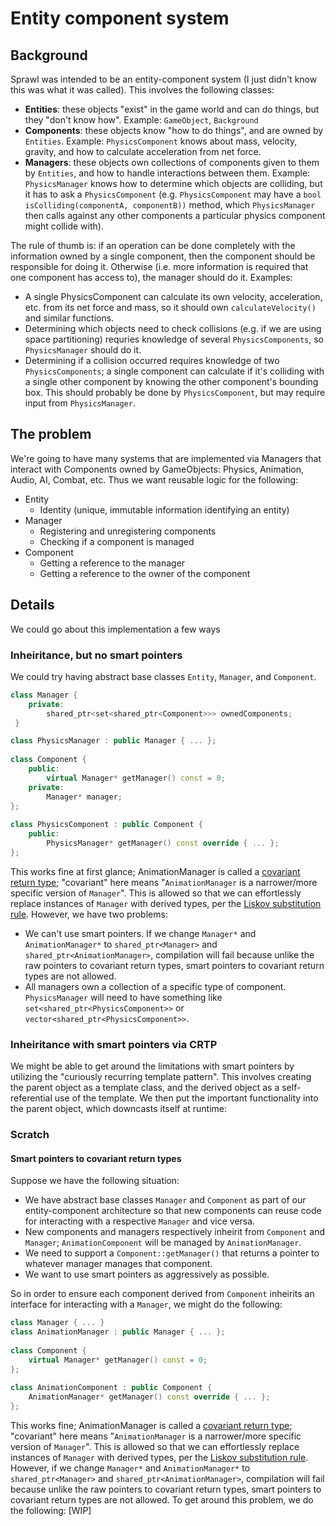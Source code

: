 # Entity component system

## Background
Sprawl was intended to be an entity-component system (I just didn't know this was what it was called). This involves the following classes:
- **Entities**: these objects "exist" in the game world and can do things, but they "don't know how". Example: `GameObject`, `Background`
- **Components**: these objects know "how to do things", and are owned by `Entities`. Example: `PhysicsComponent` knows about mass, velocity, gravity, and how to calculate acceleration from net force. 
- **Managers**: these objects own collections of components given to them by `Entities`, and how to handle interactions between them. Example: `PhysicsManager` knows how to determine which objects are colliding, but it has to ask a `PhysicsComponent` (e.g. `PhysicsComponent` may have a `bool isColliding(componentA, componentB))` method, which `PhysicsManager` then calls against any other components a particular physics component might collide with). 

The rule of thumb is: if an operation can be done completely with the information owned by a single component, then the component should be responsible for doing it. Otherwise (i.e. more information is required that one component has access to), the manager should do it. Examples:
- A single PhysicsComponent can calculate its own velocity, acceleration, etc. from its net force and mass, so it should own `calculateVelocity()` and similar functions. 
- Determining which objects need to check collisions (e.g. if we are using space partitioning) requries knowledge of several `PhysicsComponents`, so `PhysicsManager` should do it. 
- Determining if a collision occurred requires knowledge of two `PhysicsComponents`; a single component can calculate if it's colliding with a single other component by knowing the other component's bounding box. This should probably be done by `PhysicsComponent`, but may require input from `PhysicsManager`. 

## The problem
We're going to have many systems that are implemented via Managers that interact with Components owned by GameObjects: Physics, Animation, Audio, AI, Combat, etc. Thus we want reusable logic for the following:
- Entity
    - Identity (unique, immutable information identifying an entity)
- Manager
    - Registering and unregistering components
    - Checking if a component is managed
- Component
    - Getting a reference to the manager
    - Getting a reference to the owner of the component 

## Details 
We could go about this implementation a few ways

### Inheiritance, but no smart pointers
We could try having abstract base classes `Entity`, `Manager`, and `Component`. 
```c++
class Manager { 
    private:
        shared_ptr<set<shared_ptr<Component>>> ownedComponents;
 }

class PhysicsManager : public Manager { ... };
 
class Component {
    public:
        virtual Manager* getManager() const = 0;
    private: 
        Manager* manager; 
};
 
class PhysicsComponent : public Component {
    public:
        PhysicsManager* getManager() const override { ... };
};
```
This works fine at first glance; AnimationManager is called a [covariant return type](https://en.wikipedia.org/wiki/Covariant_return_type); "covariant" here means "`AnimationManager` is a narrower/more specific version of `Manager`". This is allowed so that we can effortlessly replace instances of `Manager` with derived types, per the [Liskov substitution rule](https://en.wikipedia.org/wiki/Liskov_substitution_principle). However, we have two problems:
- We can't use smart pointers. If we change `Manager*` and `AnimationManager*` to `shared_ptr<Manager>` and `shared_ptr<AnimationManager>`, compilation will fail because unlike the raw pointers to covariant return types, smart pointers to covariant return types are not allowed. 
- All managers own a collection of a specific type of component. `PhysicsManager` will need to have something like `set<shared_ptr<PhysicsComponent>>` or `vector<shared_ptr<PhysicsComponent>>`. 

### Inheiritance with smart pointers via CRTP
We might be able to get around the limitations with smart pointers by utilizing the "curiously recurring template pattern". This involves creating the parent object as a template class, and the derived object as a self-referential use of the template. We then put the important functionality into the parent object, which downcasts itself at runtime:






### Scratch
#### Smart pointers to covariant return types
Suppose we have the following situation:
- We have abstract base classes `Manager` and `Component` as part of our entity-component architecture so that new components can reuse code for interacting with a respective `Manager` and vice versa. 
- New components and managers respectively inheirit from `Component` and `Manager`; `AnimationComponent` will be managed by `AnimationManager`. 
- We need to support a `Component::getManager()` that returns a pointer to whatever manager manages that component.
- We want to use smart pointers as aggressively as possible. 

So in order to ensure each component derived from `Component` inheirits an interface for interacting with a `Manager`, we might do the following:
```c++
class Manager { ... }
class AnimationManager : public Manager { ... };
 
class Component {
    virtual Manager* getManager() const = 0;
};
 
class AnimationComponent : public Component {
    AnimationManager* getManager() const override { ... };
};
```
This works fine; AnimationManager is called a [covariant return type](https://en.wikipedia.org/wiki/Covariant_return_type); "covariant" here means "`AnimationManager` is a narrower/more specific version of `Manager`". This is allowed so that we can effortlessly replace instances of `Manager` with derived types, per the [Liskov substitution rule](https://en.wikipedia.org/wiki/Liskov_substitution_principle). However, if we change `Manager*` and `AnimationManager*` to `shared_ptr<Manager>` and `shared_ptr<AnimationManager>`, compilation will fail because unlike the raw pointers to covariant return types, smart pointers to covariant return types are not allowed. To get around this problem, we do the following: [WIP]
